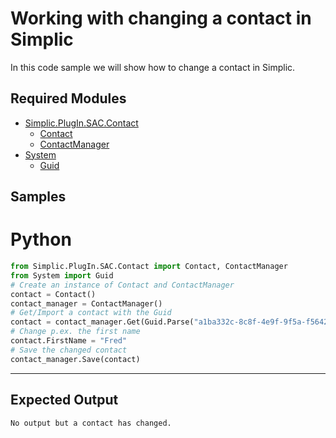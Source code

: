 # Working with changing a contact in Simplic

In this code sample we will show how to change a contact in Simplic.

## Required Modules

- [Simplic.PlugIn.SAC.Contact](xref:Simplic.PlugIn.SAC.Contact)
  - [Contact](xref:Simplic.PlugIn.SAC.Contact.Contact)
  - [ContactManager](xref:Simplic.PlugIn.SAC.Contact.ContactManager)
- [System](xref:System)
  - [Guid](xref:System.Guid)


## Samples

# Python

```python
from Simplic.PlugIn.SAC.Contact import Contact, ContactManager
from System import Guid
# Create an instance of Contact and ContactManager
contact = Contact()
contact_manager = ContactManager()
# Get/Import a contact with the Guid
contact = contact_manager.Get(Guid.Parse("a1ba332c-8c8f-4e9f-9f5a-f5642ad6cfe5"))
# Change p.ex. the first name
contact.FirstName = "Fred"
# Save the changed contact
contact_manager.Save(contact)
```
***

## Expected Output
```
No output but a contact has changed.
```
